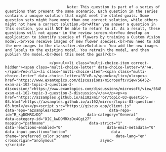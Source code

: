 <p class="card-text">
							
								Note: This question is part of a series of questions that present the same scenario. Each question in the series contains a unique solution that might meet the stated goals. Some question sets might have more than one correct solution, while others might not have a correct solution.<br>After you answer a question in this section, you will NOT be able to return to it. As a result, these questions will not appear in the review screen.<br>You develop an application to identify species of flowers by training a Custom Vision model.<br>You receive images of new flower species.<br>You need to add the new images to the classifier.<br>Solution: You add the new images and labels to the existing model. You retrain the model, and then publish the model.<br>Does this meet the goal?<br>
							
						</p><ul><li class="multi-choice-item correct-hidden"><span class="multi-choice-letter" data-choice-letter="A">A.</span>Yes</li><li class="multi-choice-item"><span class="multi-choice-letter" data-choice-letter="B">B.</span>No</li></ul><p><a href="https://www.examtopics.com/discussions/microsoft/view/56452-exam-ai-102-topic-3-question-3-discussion/">https://www.examtopics.com/discussions/microsoft/view/56452-exam-ai-102-topic-3-question-3-discussion/</a></p><p><a href="https://azsamples.github.io/ai102/mirror/topic-03-question-03.html">https://azsamples.github.io/ai102/mirror/topic-03-question-03.html</a></p><script src="https://giscus.app/client.js"                    data-repo="azsamples/az204"                    data-repo-id="R_kgDOMRXzDQ"                    data-category="General"                    data-category-id="DIC_kwDOMRXzDc4Cgi27"                    data-mapping="pathname"                    data-strict="1"                    data-reactions-enabled="0"                    data-emit-metadata="0"                    data-input-position="bottom"                    data-theme="preferred_color_scheme"                    data-lang="en"                    crossorigin="anonymous"                    async>                    </script>